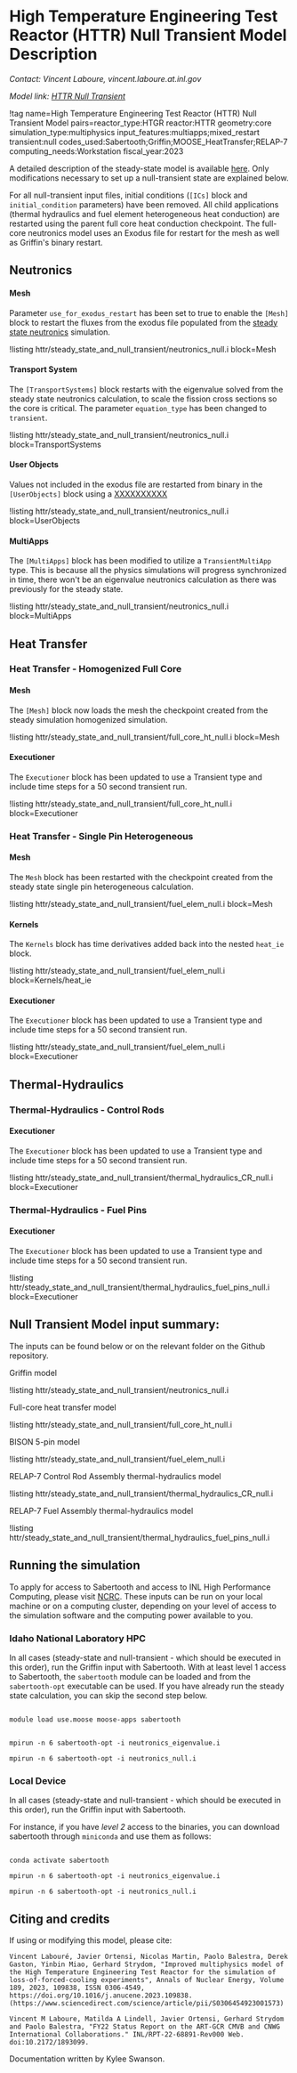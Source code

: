 # High Temperature Engineering Test Reactor (HTTR) Null Transient Model Description

*Contact: Vincent Laboure, vincent.laboure.at.inl.gov*

*Model link: [HTTR Null Transient](https://github.com/idaholab/virtual_test_bed/tree/main/htgr/httr)*

!tag name=High Temperature Engineering Test Reactor (HTTR) Null Transient Model pairs=reactor_type:HTGR
                       reactor:HTTR
                       geometry:core
                       simulation_type:multiphysics
                       input_features:multiapps;mixed_restart
                       transient:null
                       codes_used:Sabertooth;Griffin;MOOSE_HeatTransfer;RELAP-7
                       computing_needs:Workstation
                       fiscal_year:2023

A detailed description of the steady-state model is available [here](httr/httr_steady_state_model_description.md). Only modifications necessary to set up a null-transient state are explained below.

For all null-transient input files, initial conditions (`[ICs]` block and `initial_condition` parameters) have been removed. All child applications (thermal hydraulics and fuel element heterogeneous heat conduction) are restarted using the parent full core heat conduction checkpoint. The full-core neutronics model
uses an Exodus file for restart for the mesh as well as Griffin's binary restart.

## Neutronics

#### Mesh

Parameter `use_for_exodus_restart` has been set to true to enable the `[Mesh]` block to restart the fluxes from the exodus file populated from
the [steady state neutronics](httr/httr_steady_state_model_description.md#neutronics) simulation.

!listing httr/steady_state_and_null_transient/neutronics_null.i block=Mesh

#### Transport System

The `[TransportSystems]` block restarts with the eigenvalue solved from the steady state neutronics calculation,
to scale the fission cross sections so the core is critical. The parameter `equation_type` has been changed to `transient`.

!listing httr/steady_state_and_null_transient/neutronics_null.i block=TransportSystems

#### User Objects

Values not included in the exodus file are restarted from binary in the `[UserObjects]` block
using a [XXXXXXXXXX](dss.i)

!listing httr/steady_state_and_null_transient/neutronics_null.i block=UserObjects

#### MultiApps

The `[MultiApps]` block has been modified to utilize a `TransientMultiApp` type. This is because all the physics simulations
will progress synchronized in time, there won't be an eigenvalue neutronics calculation as there was previously for the steady state.

!listing httr/steady_state_and_null_transient/neutronics_null.i block=MultiApps

## Heat Transfer

### Heat Transfer - Homogenized Full Core

#### Mesh

The `[Mesh]` block now loads the mesh the checkpoint created from the steady simulation homogenized simulation.

!listing httr/steady_state_and_null_transient/full_core_ht_null.i block=Mesh


#### Executioner

The `Executioner` block has been updated to use a Transient type and include time steps for a 50 second transient run.

!listing httr/steady_state_and_null_transient/full_core_ht_null.i block=Executioner

### Heat Transfer - Single Pin Heterogeneous

#### Mesh

The `Mesh` block has been restarted with the checkpoint created from the steady state single pin heterogeneous calculation.

!listing httr/steady_state_and_null_transient/fuel_elem_null.i block=Mesh

#### Kernels

The `Kernels` block has time derivatives added back into the nested `heat_ie` block.

!listing httr/steady_state_and_null_transient/fuel_elem_null.i block=Kernels/heat_ie

#### Executioner

The `Executioner` block has been updated to use a Transient type and include time steps for a 50 second transient run.

!listing httr/steady_state_and_null_transient/fuel_elem_null.i block=Executioner

## Thermal-Hydraulics

### Thermal-Hydraulics - Control Rods

#### Executioner

The `Executioner` block has been updated to use a Transient type and include time steps for a 50 second transient run.

!listing httr/steady_state_and_null_transient/thermal_hydraulics_CR_null.i block=Executioner

### Thermal-Hydraulics - Fuel Pins

#### Executioner

The `Executioner` block has been updated to use a Transient type and include time steps for a 50 second transient run.

!listing httr/steady_state_and_null_transient/thermal_hydraulics_fuel_pins_null.i block=Executioner

## Null Transient Model input summary:

The inputs can be found below or on the relevant folder on the Github repository.

Griffin model

!listing httr/steady_state_and_null_transient/neutronics_null.i

Full-core heat transfer model

!listing httr/steady_state_and_null_transient/full_core_ht_null.i

BISON 5-pin model

!listing httr/steady_state_and_null_transient/fuel_elem_null.i

RELAP-7 Control Rod Assembly thermal-hydraulics model

!listing httr/steady_state_and_null_transient/thermal_hydraulics_CR_null.i

RELAP-7 Fuel Assembly thermal-hydraulics model

!listing httr/steady_state_and_null_transient/thermal_hydraulics_fuel_pins_null.i

## Running the simulation

To apply for access to Sabertooth and access to INL High Performance Computing, please visit [NCRC](https://ncrcaims.inl.gov/).
These inputs can be run on your local machine or on a computing cluster, depending on your level of access to the simulation
software and the computing power available to you.

### Idaho National Laboratory HPC

In all cases (steady-state and null-transient - which should be executed in this order), run the Griffin input with Sabertooth.
With at least level 1 access to Sabertooth, the `sabertooth` module can be loaded and from the `sabertooth-opt` executable can be used.
If you have already run the steady state calculation, you can skip the second step below.

```language=CPP

module load use.moose moose-apps sabertooth


mpirun -n 6 sabertooth-opt -i neutronics_eigenvalue.i

mpirun -n 6 sabertooth-opt -i neutronics_null.i

```

### Local Device

In all cases (steady-state and null-transient - which should be executed in this order), run the Griffin input with Sabertooth.

For instance, if you have *level 2* access to the binaries, you can download sabertooth through `miniconda` and use
them as follows:

```language=CPP

conda activate sabertooth

mpirun -n 6 sabertooth-opt -i neutronics_eigenvalue.i

mpirun -n 6 sabertooth-opt -i neutronics_null.i

```

## Citing and credits

If using or modifying this model, please cite:

```language=cpp
Vincent Labouré, Javier Ortensi, Nicolas Martin, Paolo Balestra, Derek Gaston, Yinbin Miao, Gerhard Strydom, "Improved multiphysics model of the High Temperature Engineering Test Reactor for the simulation of loss-of-forced-cooling experiments", Annals of Nuclear Energy, Volume 189, 2023, 109838, ISSN 0306-4549, https://doi.org/10.1016/j.anucene.2023.109838. (https://www.sciencedirect.com/science/article/pii/S0306454923001573)

Vincent M Laboure, Matilda A Lindell, Javier Ortensi, Gerhard Strydom and Paolo Balestra, "FY22 Status Report on the ART-GCR CMVB and CNWG International Collaborations." INL/RPT-22-68891-Rev000 Web. doi:10.2172/1893099.
```

Documentation written by Kylee Swanson.

